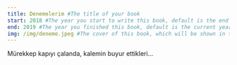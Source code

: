 ```yaml
---
title: Denemelerim #The title of your book
start: 2018 #The year you start to write this book, default is the end year.
end: 2019 #The year you finished this book, default is the current year.
img: /img/deneme.jpeg #The cover of this book, which will be shown in the home slides and the book index page.
---
```


Mürekkep kapıyı çalanda, kalemin buyur ettikleri...